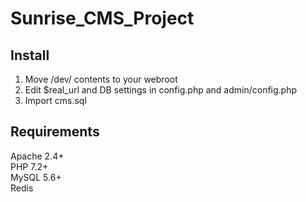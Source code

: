 # Sunrise_CMS_Project

## Install
1. Move /dev/ contents to your webroot
2. Edit $real_url and DB settings in config.php and admin/config.php
3. Import cms.sql

## Requirements
Apache 2.4+  
PHP 7.2+  
MySQL 5.6+  
Redis
